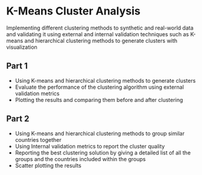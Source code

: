 # K-Means Cluster Analysis
Implementing different clustering methods to synthetic and real-world data and validating it using external and internal validation techniques
such as K-means and hierarchical clustering methods to generate clusters with visualization

## Part 1
- Using K-means and hierarchical clustering methods to generate clusters
- Evaluate the performance of the clustering algorithm using external validation metrics
- Plotting the results and comparing them before and after clustering

## Part 2
- Using K-means and hierarchical clustering methods to group similar countries together
- Using Internal validation metrics to report the cluster quality
- Reporting the best clustering solution by giving a detailed list of all the groups and the countries included within the groups
- Scatter plotting the results
